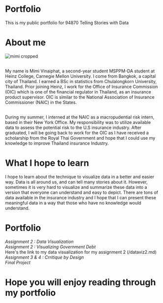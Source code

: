 # Portfolio
This is my public portfolio for 94870 Telling Stories with Data

# About me
![mimi cropped](https://user-images.githubusercontent.com/112348105/188168840-4e148927-84a9-44fe-8c0f-5ca4f3fe759a.jpg)

<br /> 
My name is Mimi Vinaiphat, a second-year student MSPPM-DA student at Heinz College, Carnegie Mellon University. I come from Bangkok, a capital city of Thailand. I  earned a BSc in statistics from Chulalongkorn University, Thailand. Prior joining Heinz, I work for the Office of Insurance Commission (OIC) which is one of the financial regulator in Thailand, as an insurance product supervisor. OIC is similar to the National Association of Insurance Commissioner (NAIC) in the States.


<br /> During my summer, I interned at the NAIC as a macropudential risk intern, based in their New York Office. My responsibility was to utilize available data to assess the potential risk to the U.S insurance industry. After graduated, I will be going back to work for the OIC as I have received a scholarship from the Royal Thai Government and hope that I could use my knowledge to improve Thailand insurance Industry.

# What I hope to learn
I hope to learn about the technique to visualize data in a better and easier way. Data is all around us, and can tell many stories about it. However, sometimes it is very hard to visualize and summarize these data into a version that everyone can understand and easy to depict. There are tons of data available in the insurance industry and I hope that I can present these meaningful data in a way that those who have no knowledge would understand. 

# Portfolio
_Assignment 2 : Data Visualization_
 <br /> _Assignment 2 : Visualizing Government Debt_
 <br /> Here's the link to my data visualization for my assignment 2 (/dataviz2.md)
 <br /> _Assignment 3 & 4 : Crritique by Design_
 <br /> _Final Project_

# Hope you will enjoy reading through my portfolio
